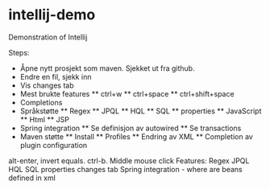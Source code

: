 intellij-demo
=============

Demonstration of Intellij

Steps:

* Åpne nytt prosjekt som maven. Sjekket ut fra github.
* Endre en fil, sjekk inn
* Vis changes tab
* Mest brukte features
** ctrl+w
** ctrl+space
** ctrl+shift+space
* Completions
* Språkstøtte
** Regex
** JPQL
** HQL
** SQL
** properties
** JavaScript
** Html
** JSP
* Spring integration
** Se definisjon av autowired
** Se transactions
* Maven støtte
** Install
** Profiles
** Endring av XML
** Completion av plugin configuration


alt-enter, invert equals.
ctrl-b. Middle mouse click
Features:
 Regex
 JPQL
 HQL
 SQL
 properties
 changes tab
 Spring integration - where are beans defined in xml
